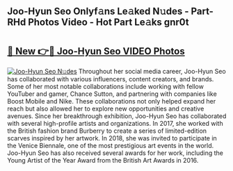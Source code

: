 ## Joo-Hyun Seo Onlyf𝚊ns Le𝚊ked N𝚞des - Part-RHd Photos Video - Hot Part Le𝚊ks gnr0t

# <h2><a href="http://ab43985.deff.icu/?id=Joo-Hyun+Seo">🔗 New 👉🔴 Joo-Hyun Seo VIDEO Photos</a></h2>

[![Joo-Hyun Seo N𝚞des](https://i.imgur.com/rIISA9y.gif)](http://ab43985.deff.icu/?id=Joo-Hyun+Seo)
Throughout her social media career, Joo-Hyun Seo has collaborated with various influencers, content creators, and brands. Some of her most notable collaborations include working with fellow YouTuber and gamer, Chance Sutton, and partnering with companies like Boost Mobile and Nike. These collaborations not only helped expand her reach but also allowed her to explore new opportunities and creative avenues. Since her breakthrough exhibition, Joo-Hyun Seo has collaborated with several high-profile artists and organizations. In 2017, she worked with the British fashion brand Burberry to create a series of limited-edition scarves inspired by her artwork. In 2018, she was invited to participate in the Venice Biennale, one of the most prestigious art events in the world. Joo-Hyun Seo has also received several awards for her work, including the Young Artist of the Year Award from the British Art Awards in 2016.
